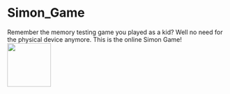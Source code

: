 # Simon_Game
Remember the memory testing game you played as a kid? Well no need for the physical device anymore. This is the online Simon Game! 
<img src="[https://your-image-url.type](https://github.com/otabek7/Simon_Game/assets/98696864/641cb13b-5ad1-481e-9f3e-cf545ce0d81a)https://github.com/otabek7/Simon_Game/assets/98696864/641cb13b-5ad1-481e-9f3e-cf545ce0d81a" width="100" height="100">
